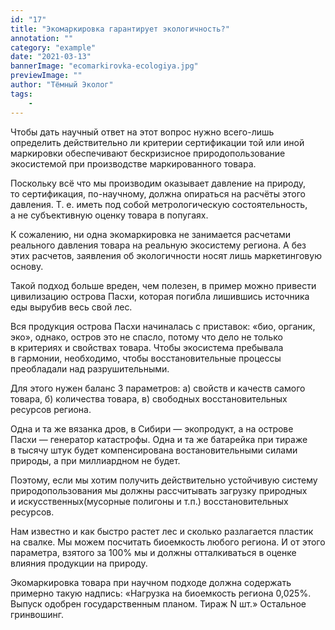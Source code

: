 ```yaml
---
id: "17"
title: "Экомаркировка гарантирует экологичность?"
annotation: ""
category: "example"
date: "2021-03-13"
bannerImage: "ecomarkirovka-ecologiya.jpg"
previewImage: ""
author: "Тёмный Эколог"
tags:
    - 
---
```

Чтобы дать научный ответ на&nbsp;этот вопрос нужно всего-лишь определить действительно&nbsp;ли критерии сертификации той или иной маркировки обеспечивают бескризисное природопользование экосистемой при производстве маркированного товара.


Поскольку всё что мы&nbsp;производим оказывает давление на&nbsp;природу, то&nbsp;сертификация, по-научному, должна опираться на&nbsp;расчёты этого давления. Т. е. иметь под собой метрологическую состоятельность, а&nbsp;не&nbsp;субъективную оценку товара в&nbsp;попугаях.⠀


К&nbsp;сожалению, ни&nbsp;одна экомаркировка не&nbsp;занимается расчетами реального давления товара на&nbsp;реальную экосистему региона. А&nbsp;без этих расчетов, заявления об&nbsp;экологичности носят лишь маркетинговую основу.⠀


Такой подход больше вреден, чем полезен, в&nbsp;пример можно привести цивилизацию острова Пасхи, которая погибла лишившись источника еды вырубив весь свой лес.⠀


Вся продукция острова Пасхи начиналась с&nbsp;приставок: &laquo;био, органик, эко&raquo;, однако, остров это не&nbsp;спасло, потому что дело не&nbsp;только в&nbsp;критериях и&nbsp;свойствах товара. Чтобы экосистема пребывала в&nbsp;гармонии, необходимо, чтобы восстановительные процессы преобладали над разрушительными.⠀


Для этого нужен баланс 3&nbsp;параметров: а) свойств и&nbsp;качеств самого товара,&nbsp;б) количества товара, в) свободных восстановительных ресурсов региона.⠀


Одна и&nbsp;та&nbsp;же вязанка дров, в&nbsp;Сибири&nbsp;&mdash; экопродукт, а&nbsp;на&nbsp;острове Пасхи&nbsp;&mdash; генератор катастрофы. Одна и&nbsp;та&nbsp;же батарейка при тираже в&nbsp;тысячу штук будет компенсирована востановительными силами природы, а&nbsp;при миллиардном не&nbsp;будет.⠀


Поэтому, если мы&nbsp;хотим получить действительно устойчивую систему природопользования мы&nbsp;должны рассчитывать загрузку природных и&nbsp;искусственных(мусорные полигоны и&nbsp;т.п.) восстановительных ресурсов.⠀


Нам известно и&nbsp;как быстро растет лес и&nbsp;сколько разлагается пластик на&nbsp;свалке. Мы&nbsp;можем посчитать биоемкость любого региона. И&nbsp;от&nbsp;этого параметра, взятого за&nbsp;100% мы&nbsp;и&nbsp;должны отталкиваться в&nbsp;оценке влияния продукции на&nbsp;природу.⠀
⠀

Экомаркировка товара при научном подходе должна содержать примерно такую надпись: &laquo;Нагрузка на&nbsp;биоемкость региона 0,025%. Выпуск одобрен государственным планом. Тираж N&nbsp;шт.&raquo; Остальное гринвошинг.
